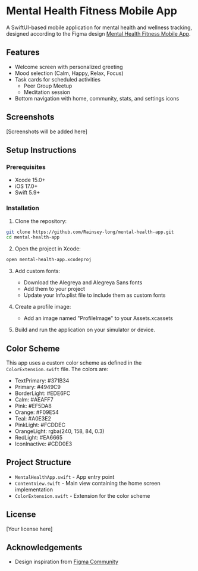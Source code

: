 # Mental Health Fitness Mobile App

A SwiftUI-based mobile application for mental health and wellness tracking, designed according to the Figma design [Mental Health Fitness Mobile App](https://www.figma.com/design/Cj7x2lQNXAcOMO3T25EG2x/Mental-Health-Fitness-Mobile-App-design--Community-?node-id=101-233&t=4jz9BhQMIrKw973N-0).

## Features

- Welcome screen with personalized greeting
- Mood selection (Calm, Happy, Relax, Focus)
- Task cards for scheduled activities
  - Peer Group Meetup
  - Meditation session
- Bottom navigation with home, community, stats, and settings icons

## Screenshots

[Screenshots will be added here]

## Setup Instructions

### Prerequisites

- Xcode 15.0+
- iOS 17.0+
- Swift 5.9+

### Installation

1. Clone the repository:
```bash
git clone https://github.com/Rainsey-long/mental-health-app.git
cd mental-health-app
```

2. Open the project in Xcode:
```bash
open mental-health-app.xcodeproj
```

3. Add custom fonts:
   - Download the Alegreya and Alegreya Sans fonts
   - Add them to your project
   - Update your Info.plist file to include them as custom fonts

4. Create a profile image:
   - Add an image named "ProfileImage" to your Assets.xcassets

5. Build and run the application on your simulator or device.

## Color Scheme

This app uses a custom color scheme as defined in the `ColorExtension.swift` file. The colors are:

- TextPrimary: #371B34
- Primary: #4949C9
- BorderLight: #EDE6FC
- Calm: #AEAFF7
- Pink: #EF5DA8
- Orange: #F09E54
- Teal: #A0E3E2
- PinkLight: #FCDDEC
- OrangeLight: rgba(240, 158, 84, 0.3)
- RedLight: #EA6665
- IconInactive: #CDD0E3

## Project Structure

- `MentalHealthApp.swift` - App entry point
- `ContentView.swift` - Main view containing the home screen implementation
- `ColorExtension.swift` - Extension for the color scheme

## License

[Your license here]

## Acknowledgements

- Design inspiration from [Figma Community](https://www.figma.com/community)
